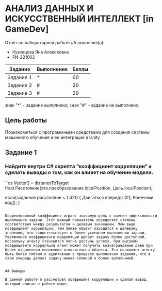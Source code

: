 # АНАЛИЗ ДАННЫХ И ИСКУССТВЕННЫЙ ИНТЕЛЛЕКТ [in GameDev]
Отчет по лабораторной работе #5 выполнил(а):
- Кузнецова Яна Алексеевна
- РИ-221002

| Задание | Выполнение | Баллы |
| ------ | ------ | ------ |
| Задание 1 | * | 60 |
| Задание 2 | # | 20 |
| Задание 3 | # | 20 |

знак "*" - задание выполнено; знак "#" - задание не выполнено;

## Цель работы
Познакомиться с программными средствами для создания системы машинного обучения и ее интеграции в Unity.

## Задание 1
### Найдите внутри C# скрипта “коэффициент корреляции” и сделать выводы о том, как он влияет на обучение модели.

``cs
Vector3 = distanceToTarget float.Расстояние(это.преобразование.localPosition, Цель.localPosition);

если(заданное расстояние < 1.42f)
{
    Двигаться вперед(1.0f);
    Конечный код();
}
```

Корреляционный коэффициент играет значимую роль в оценке эффективности выполнения задачи. Этот важный показатель определяет степень соответствия между результатом и целевым значением. Чем выше коэффициент корреляции, тем ближе объект находится к целевому значению, что свидетельствует о более успешном выполнении задачи.
Увеличение коэффициента корреляции делает задачу более доступной, поскольку агенту становится легче достичь успеха. При высоком коэффициенте корреляции агент может получить вознаграждение даже при более отдаленном положении относительно объекта. Это позволяет агенту быть более гибким и адаптивным в процессе выполнения задания, что в свою очередь делает задачу менее сложной и более выполнимой.


## Выводы

В данной работе я рассмотрел коэффецент корреляции и сделал вывод, который описан в работе выше.
